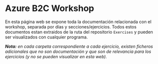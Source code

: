 # Azure B2C Workshop

En esta página web se expone toda la documentación relacionada con el workshop, separada por días y secciones/ejercicios.
Todos estos documentos estan extraidos de la ruta del repositorio `Exercises` y pueden ser visualizados con cualquier programa.

_**Nota:** en cada carpeta correspondiente a cada ejercicio, existen ficheros adicionales que no son documentación y que son de relevancia para los ejercicios (y no se pueden visualizar en esta web)._

